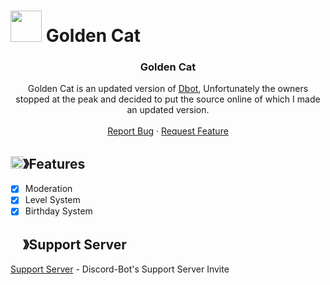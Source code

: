 # <img src="https://www.pokewiki.de/images/thumb/9/9e/Hauptartwork_025.png/250px-Hauptartwork_025.png" width="50px" height="50px"> Golden Cat

  <h3 align="center">Golden Cat</h3>

  <p align="center">
    Golden Cat is an updated version of <a href="https://github.com/DotwoodMedia/Dbot">Dbot</a>, Unfortunately the owners stopped at the peak and decided to put the source online of which I made an updated version.
    <br />
    <br />
    <a href="https://github.com/rinoapouz/Pikachu/issues">Report Bug</a>
    ·
    <a href="https://github.com/rinoapouz/Pikachu/issues">Request Feature</a>
  </p>
</p>

## <img src="https://cdn.discordapp.com/emojis/852881450667081728.gif" width="20px" height="20px">》Features
- [x] Moderation
- [x] Level System
- [x] Birthday System

## <img src="https://cdn.discordapp.com/emojis/1036083490292244493.png" width="15px" height="15px"> 》Support Server
[Support Server](https://discord.gg/XgMhS9tADv) - Discord-Bot's Support Server Invite
